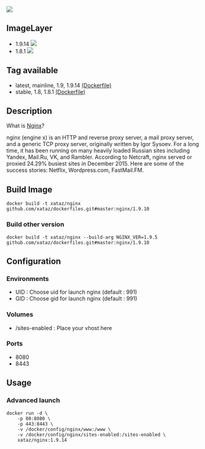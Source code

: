 ![](http://nginx.org/nginx.png)

## ImageLayer
* 1.9.14 [![](https://badge.imagelayers.io/xataz/nginx:latest.svg)](https://imagelayers.io/?images=xataz/nginx:latest 'Get your own badge on imagelayers.io')
* 1.8.1 [![](https://badge.imagelayers.io/xataz/nginx:stable.svg)](https://imagelayers.io/?images=xataz/nginx:stable 'Get your own badge on imagelayers.io')

## Tag available
* latest, mainline, 1.9, 1.9.14 [(Dockerfile)](https://github.com/xataz/dockerfiles/blob/master/nginx/1.9.14/Dockerfile)
* stable, 1.8, 1.8.1  [(Dockerfile)](https://github.com/xataz/dockerfiles/blob/master/nginx/1.8.1/Dockerfile)

## Description
What is [Nginx](http://nginx.org)?

nginx (engine x) is an HTTP and reverse proxy server, a mail proxy server, and a generic TCP proxy server, originally written by Igor Sysoev. For a long time, it has been running on many heavily loaded Russian sites including Yandex, Mail.Ru, VK, and Rambler. According to Netcraft, nginx served or proxied 24.29% busiest sites in December 2015. Here are some of the success stories: Netflix, Wordpress.com, FastMail.FM.

## Build Image

```shell
docker build -t xataz/nginx github.com/xataz/dockerfiles.git#master:nginx/1.9.10
```
### Build other version
```shell
docker build -t xataz/nginx --build-arg NGINX_VER=1.9.5 github.com/xataz/dockerfiles.git#master:nginx/1.9.10
```

## Configuration
### Environments
* UID : Choose uid for launch nginx (default : 991)
* GID : Choose gid for launch nginx (default : 991)

### Volumes
* /sites-enabled : Place your vhost here

### Ports
* 8080
* 8443

## Usage
### Advanced launch
```shell
docker run -d \
	-p 80:8080 \
	-p 443:8443 \
	-v /docker/config/nginx/www:/www \
	-v /docker/config/nginx/sites-enabled:/sites-enabled \
	xataz/nginx:1.9.14
```

